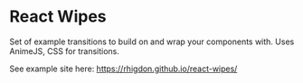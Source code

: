 # React Wipes
Set of example transitions to build on and wrap your components with.  Uses
AnimeJS, CSS for transitions.


See example site here: https://rhigdon.github.io/react-wipes/
